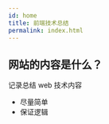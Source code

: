 ```yaml
---
id: home
title: 前端技术总结
permalink: index.html
---
```


<HomepageHero />

## 网站的内容是什么？

记录总结 web 技术内容

- 尽量简单
- 保证逻辑
